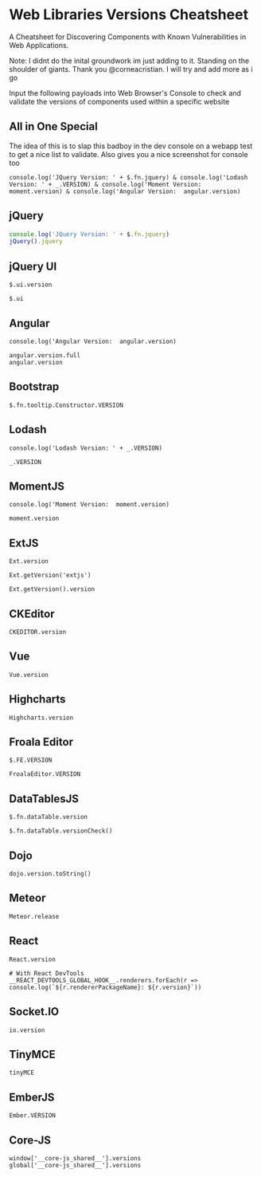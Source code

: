 # Web Libraries Versions Cheatsheet
A Cheatsheet for Discovering Components with Known Vulnerabilities in Web Applications.

Note: I didnt do the inital groundwork im just adding to it. Standing on the shoulder of giants. Thank you @corneacristian.
I will try and add more as i go 

Input the following payloads into Web Browser's Console to check and validate the versions of components used within a specific website

## All in One Special

The idea of this is to slap this badboy in the dev console on a webapp test to get a nice list to validate. Also gives you a nice screenshot for console too 

```
console.log('JQuery Version: ' + $.fn.jquery) & console.log('Lodash Version: ' + _.VERSION) & console.log('Moment Version:  moment.version) & console.log('Angular Version:  angular.version)
```

## jQuery
```js
console.log('JQuery Version: ' + $.fn.jquery) 
jQuery().jquery
```
## jQuery UI 
```
$.ui.version
```
```
$.ui
```
## Angular
```
console.log('Angular Version:  angular.version)
```
```
angular.version.full
angular.version
```
## Bootstrap
```
$.fn.tooltip.Constructor.VERSION
```
## Lodash
```
console.log('Lodash Version: ' + _.VERSION)
```
```
_.VERSION
```
## MomentJS
```
console.log('Moment Version:  moment.version) 
```
```
moment.version
```
## ExtJS
```
Ext.version
```
```
Ext.getVersion('extjs')
```
```
Ext.getVersion().version
```
## CKEditor
```
CKEDITOR.version
```
## Vue
```
Vue.version
```
## Highcharts
```
Highcharts.version
```
## Froala Editor
```
$.FE.VERSION
```
```
FroalaEditor.VERSION
```
## DataTablesJS
```
$.fn.dataTable.version
```
```
$.fn.dataTable.versionCheck()
```
## Dojo
```
dojo.version.toString()
```
## Meteor
```
Meteor.release
```
## React
```
React.version

# With React DevTools
__REACT_DEVTOOLS_GLOBAL_HOOK__.renderers.forEach(r => console.log(`${r.rendererPackageName}: ${r.version}`))
```
## Socket.IO
```
io.version
```
## TinyMCE
```
tinyMCE
```
## EmberJS
```
Ember.VERSION
```
## Core-JS
```
window['__core-js_shared__'].versions
global['__core-js_shared__'].versions
```
